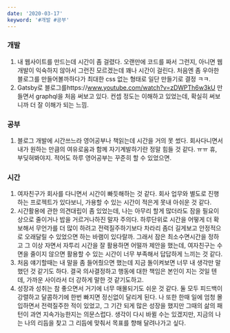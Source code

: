 ```yaml
---
date: '2020-03-17'
keyword: '#개발 #공부'
---
```


### 개발
1. 내 웹사이트를 만드는데 시간이 좀 걸렸다. 오랜만에 코드를 짜서 그런지, 아니면 웹개발이 익숙하지 않아서 그런진 모르겠는데 꽤나 시간이 걸린다. 처음엔 좀 우아한 블로그를 만들어볼까하다가 최대한 css 없는 형태로 일단 만들기로 결정 ㅋㅋ. 
2. Gatsby로 블로그를https://www.youtube.com/watch?v=zDWPTh6w3kU 만들면서 graphql을 처음 써보고 있다. 컨셉 정도는 이해하고 있었는데, 확실히 써보니까 더 잘 이해가 되는 느낌. 


### 공부
1. 블로그 개발에 시간쓰느라 영어공부나 책읽는데 시간을 거의 못 썼다. 회사다니면서 내가 원하는 만큼의 여유로움과 함께 자기계발하기란 정말 힘들 것 같다. ㅠㅠ 휴, 부딪혀봐야지. 적어도 하루 영어공부는 꾸준히 할 수 있었으면. 


### 시간

1. 여자친구가 회사를 다니면서 시간이 빠듯해하는 것 같다. 회사 업무와 별도로 진행하는  프로젝트가 있다보니, 가용할 수 있는 시간이 적은게 못내 아쉬운 것 같다. 
2. 시간활용에 관한 의견대립이 좀 있었는데, 나는 아무리 할게 많더라도 잠을 필요이상으로 줄이거나 밥을 거르거나하진 말자 주의다.  하루단위로 시간을 어떻게 더 확보해서 무언가를 더 많이 하려고 전력질주하기보다 차라리 좀더 길게보고 안정적으로 오래달릴 수 있었으면 하는 바램이 있다랄까. 
그래서 잠은 최소수면시간을 정하고 그 이상 자면서 자투리 시간을 잘 활용하면 어떨까 제안을 했는데, 여자친구는 수면을 줄이지 않으면 활용할 수 있는 시간이 너무 부족해서 답답하게 느끼는 것 같다. 
3. 처음 얘기할때는 내 말을 좀 들어줬으면 했는데 지금 돌이켜보면 너무 내 생각만 말했던 것 같기도 하다. 결국 의사결정하고 행동에 대한 책임은 본인이 지는 것일 텐데, 가까운 사이라서 더 강하게 말한 것 같기도하고. 
4. 성장과 성취는 참 좋으면서 거기에 너무 매몰되기도 쉬운 것 같다. 둘 모두 피드백이 강렬하고 달콤하기에 한번 빠지면 정신없이 달리게 된다. 나 또한 한때 일에 엄청 몰입하면서 전력질주한 적이 있었고, 그 기간 되게 많은 성장을 했지만 그때의 삶의 패턴이 과연 지속가능한지는 의문스럽다. 생각이 다시 바뀔 수는 있겠지만, 지금의 나는 나의 리듬을 찾고 그 리듬에 맞춰서 목표를 향해 달려나가고 싶다.